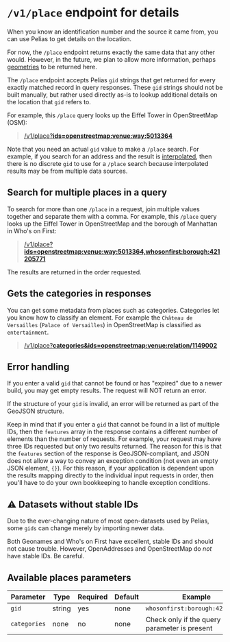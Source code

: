 # `/v1/place` endpoint for details

When you know an identification number and the source it came from, you can use Pelias to get details on the location.

For now, the `/place` endpoint returns exactly the same data that any other would. However, in the future, we plan to allow more information, perhaps [geometries](https://github.com/pelias/whosonfirst/issues/19#issuecomment-370545690) to be returned here.

The `/place` endpoint accepts Pelias `gid` strings that get returned for every exactly matched record in query responses. These `gid` strings should not be built manually, but rather used directly as-is to lookup additional details on the location that `gid` refers to.

For example, this `/place` query looks up the Eiffel Tower in OpenStreetMap (OSM):

> [/v1/place?__ids=openstreetmap:venue:way:5013364__](https://pelias.github.io/compare/#/v1/place%3Fids=openstreetmap:venue:way:5013364)

Note that you need an actual `gid` value to make a `/place` search. For example, if you search for an address and the result is [interpolated](addresses.md#address-interpolation), then there is no discrete `gid` to use for a `/place` search because interpolated results may be from multiple data sources.

## Search for multiple places in a query

To search for more than one `/place` in a request, join multiple values together and separate them with a comma. For example, this `/place` query looks up the Eiffel Tower in OpenStreetMap and the borough of Manhattan in Who's on First:

> [/v1/place?__ids=openstreetmap:venue:way:5013364,whosonfirst:borough:421205771__](https://pelias.github.io/compare/#/v1/place%3Fids=openstreetmap:venue:way:5013364,whosonfirst:borough:421205771)

The results are returned in the order requested.

## Gets the categories in responses

You can get some metadata from places such as categories. Categories let you know how to classify an element. For example the `Château de Versailles` (`Palace of Versailles`) in OpenStreetMap is classified as `entertainment`.

> [/v1/place?__categories&ids=openstreetmap:venue:relation/1149002__](https://pelias.github.io/compare/#/v1/place%3Fcategories&ids=openstreetmap:venue:relation/1149002)

## Error handling

If you enter a valid `gid` that cannot be found or has "expired" due to a newer build, you may get empty results. The request will NOT return an error.

If the structure of your `gid` is invalid, an error will be returned as part of the GeoJSON structure.

Keep in mind that if you enter a `gid` that cannot be found in a list of multiple IDs, then the `features` array in the response contains a different number of elements than the number of requests. For example, your request may have three IDs requested but only two results returned. The reason for this is that the `features` section of the response is GeoJSON-compliant, and JSON does not allow a way to convey an exception condition (not even an empty JSON element, `{}`). For this reason, if your application is dependent upon the results mapping directly to the individual input requests in order, then you'll have to do your own bookkeeping to handle exception conditions.

## :warning: Datasets without stable IDs

Due to the ever-changing nature of most open-datasets used by Pelias, some `gids` can change merely by importing newer data.

Both Geonames and Who's on First have excellent, stable IDs and should not cause trouble. However, OpenAddresses and OpenStreetMap do _not_ have stable IDs. Be careful.

## Available places parameters

| Parameter | Type | Required | Default | Example |
| --- | --- | --- | --- | --- |
| `gid` | string | yes | none | `whosonfirst:borough:421205771` |
| `categories` | none | no | none | Check only if the query parameter is present |

